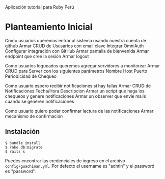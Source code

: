 Aplicación tutorial para Ruby Perú

# Planteamiento Inicial

Como usuarios queremos entrar al sistema usando nuestra cuenta de github
  Armar CRUD de Ususarios con
    email
    clave
  Integrar OmniAuth
  Configurar integración con GitHub
  Armar pantalla de bienvenida
  Armar endpoint que cree la sesión
  Armar logout

Como usuarios logueados queremos agregar servidores a monitorear
  Armar CRUD para Server con los siguientes parámetros
    Nombre
    Host
    Puerto
    Periodicidad de Chequeo

Como usuario espero recibir notificaciones si hay fallas
  Armar CRUD de Notificaciones
    Fecha/Hora
    Descripcion
  Armar un script que haga los chequeos y genere notificaciones
  Armar un observer que envíe mails cuando se generen notificaciones

Como usuario quiero poder confirmar lectura de las notificaciones
  Armar mecanismo de confirmación

## Instalación

    $ bundle install
    $ rake db:migrate
    $ rails s

Puedes encontrar las credenciales de ingreso en el archivo
`config/guachiman.yml`. Por defecto el username es "admin"
y el password es "password".